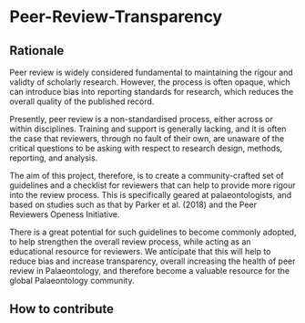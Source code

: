 # Peer-Review-Transparency

## Rationale

Peer review is widely considered fundamental to maintaining the rigour and validty of scholarly research. However, the process is often opaque, which can introduce bias into reporting standards for research, which reduces the overall quality of the published record.

Presently, peer review is a non-standardised process, either across or within disciplines. Training and support is generally lacking, and it is often the case that reviewers, through no fault of their own, are unaware of the critical questions to be asking with respect to research design, methods, reporting, and analysis.

The aim of this project, therefore, is to create a community-crafted set of guidelines and a checklist for reviewers that can help to provide more rigour into the review process. This is specifically geared at palaeontologists, and based on studies such as that by Parker et al. (2018) and the Peer Reviewers Openess Initiative.

There is a great potential for such guidelines to become commonly adopted, to help strengthen the overall review process, while acting as an educational resource for reviewers. We anticipate that this will help to reduce bias and increase transparency, overall increasing the health of peer review in Palaeontology, and therefore become a valuable resource for the global Palaeontology community.


## How to contribute
